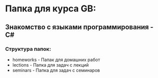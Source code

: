 # Папка для курса GB:
## Знакомство с языками программирования - C#
### Структура папок:
* homeworks - Папак для домашних работ
* lections - Папка для задач с лекций
* seminars - Папка для задач с семинаров
